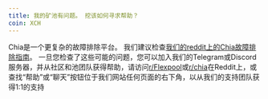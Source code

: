 ```yaml
---
title: 我的矿池有问题。 挖该如何寻求帮助？
coin: XCH
---
```


Chia是一个更复杂的故障排除平台。 我们建议检查<a href=”https://www.reddit.com/r/Flexpool/comments/oocdv5/basic_troubleshooting_for_pooling_chia_with/“>我们的reddit上的Chia故障排除指南</a>。 一旦您检查了这些可能的问题，您可以加入我们的Telegram或Discord服务器，并从社区和池团队获得帮助，请访问<a href=”https://www.reddit.com/r/Flexpool“>r/Flexpool</a>或<a href=”https://www.reddit.com/r/chia“>r/chia</a>在Reddit上，或查找“帮助”或“聊天”按钮位于我们网站任何页面的右下角，以从我们的支持团队获得1:1的支持
